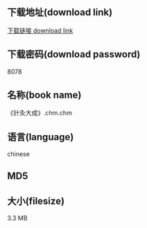 ## 下载地址(download link)
[下载链接 download link](https://tutu365.netlify.app/?s=%E3%80%8A%E9%92%88%E7%81%B8%E5%A4%A7%E6%88%90%E3%80%8B.chm)

## 下载密码(download password)
8078

## 名称(book name)
《针灸大成》.chm.chm

## 语言(language)
chinese

## MD5


## 大小(filesize)
3.3 MB
